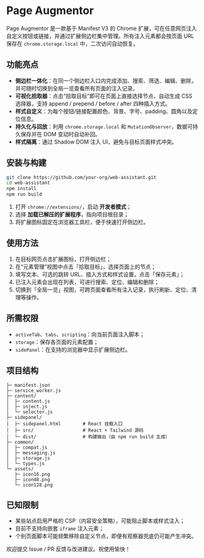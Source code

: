 # Page Augmentor

Page Augmentor 是一款基于 Manifest V3 的 Chrome 扩展，可在任意网页注入自定义按钮或链接，并通过扩展侧边栏集中管理。所有注入元素都会按页面 URL 保存在 `chrome.storage.local` 中，二次访问自动恢复。

## 功能亮点

- **侧边栏一体化**：在同一个侧边栏入口内完成添加、搜索、筛选、编辑、删除，并可随时切换到全局一览查看所有页面的注入记录。
- **可视化拾取器**：点击“拾取目标”即可在页面上直接选择节点，自动生成 CSS 选择器，支持 append / prepend / before / after 四种插入方式。
- **样式自定义**：为每个按钮/链接配置颜色、背景、字号、padding、圆角以及定位信息。
- **持久化与回放**：利用 `chrome.storage.local` 和 `MutationObserver`，数据可持久保存并在 DOM 变动时自动补回。
- **样式隔离**：通过 Shadow DOM 注入 UI，避免与目标页面样式冲突。

## 安装与构建

```bash
git clone https://github.com/your-org/web-assistant.git
cd web-assistant
npm install
npm run build
```

1. 打开 `chrome://extensions/`，启动 **开发者模式**；
2. 选择 **加载已解压的扩展程序**，指向项目根目录；
3. 将扩展图标固定在浏览器工具栏，便于快速打开侧边栏。

## 使用方法

1. 在目标网页点击扩展图标，打开侧边栏；
2. 在“元素管理”视图中点击「拾取目标」，选择页面上的节点；
3. 填写文本、可选的跳转 URL、插入方式和样式设置，点击「保存元素」；
4. 已注入元素会出现在列表，可进行搜索、定位、编辑和删除；
5. 切换到「全局一览」视图，可跨页面查看所有注入记录，执行刷新、定位、清理等操作。

## 所需权限

- `activeTab`、`tabs`、`scripting`：向当前页面注入脚本；
- `storage`：保存各页面的元素配置；
- `sidePanel`：在支持的浏览器中显示扩展侧边栏。

## 项目结构

```
├─ manifest.json
├─ service_worker.js
├─ content/
│  ├─ content.js
│  ├─ inject.js
│  └─ selector.js
├─ sidepanel/
│  ├─ sidepanel.html        # React 挂载入口
│  ├─ src/                  # React + Tailwind 源码
│  └─ dist/                 # 构建输出（由 npm run build 生成）
├─ common/
│  ├─ compat.js
│  ├─ messaging.js
│  ├─ storage.js
│  └─ types.js
└─ assets/
   ├─ icon16.png
   ├─ icon48.png
   └─ icon128.png
```

## 已知限制

- 某些站点启用严格的 CSP（内容安全策略），可能阻止脚本或样式注入；
- 目前不支持向嵌套 `iframe` 注入元素；
- 个别页面脚本可能频繁移除自定义节点，即便有观察器兜底仍可能产生冲突。

欢迎提交 Issue / PR 反馈与改进建议。祝使用愉快！
